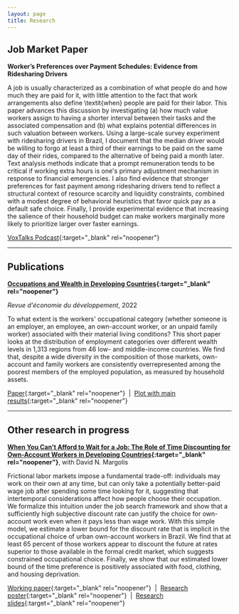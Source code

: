 ```yaml
---
layout: page
title: Research
---
```


## Job Market Paper

**Worker’s Preferences over Payment Schedules: Evidence from Ridesharing Drivers**

A job is usually characterized as a combination of what people do and how much they are paid for it, with little attention to the fact that work arrangements also define \textit{when} people are paid for their labor. This paper advances this discussion by investigating (a) how much value workers assign to having a shorter interval between their tasks and the associated compensation and (b) what explains potential differences in such valuation between workers. Using a large-scale survey experiment with ridesharing drivers in Brazil, I document that the median driver would be willing to forgo at least a third of their earnings to be paid on the same day of their rides, compared to the alternative of being paid a month later. Text analysis methods indicate that a prompt remuneration tends to be critical if working extra hours is one's primary adjustment mechanism in response to financial emergencies. I also find evidence that stronger preferences for fast payment among ridesharing drivers tend to reflect a structural context of resource scarcity and liquidity constraints, combined with a modest degree of behavioral heuristics that favor quick pay as a default safe choice. Finally, I provide experimental evidence that increasing the salience of their household budget can make workers marginally more likely to prioritize larger over faster earnings.

[VoxTalks Podcast](https://cepr.org/multimedia/next-generation-research){:target="_blank" rel="noopener"}

---

## Publications

**[Occupations and Wealth in Developing Countries](https://doi.org/10.3917/edd.362.0127){:target="_blank" rel="noopener"}** 

*Revue d'économie du développement*, 2022

To what extent is the workers' occupational category (whether someone is an employer, an employee, an own-account worker, or an unpaid family worker) associated with their material living conditions? This short paper looks at the distribution of employment categories over different wealth levels in 1,313 regions from 46 low- and middle-income countries. We find that, despite a wide diversity in the composition of those markets, own-account and family workers are consistently overrepresented among the poorest members of the employed population, as measured by household assets.

[Paper](https://thiagoscarelli.github.io/assets/pdfs/scarelli_occupations_wealth_revue_economie_developpement_2022.pdf){:target="_blank" rel="noopener"} &nbsp;\|&nbsp; [Plot with main results](https://thiagoscarelli.github.io/assets/images/oaw_poverty_plot.png){:target="_blank" rel="noopener"}

---

## Other research in progress

**[When You Can’t Afford to Wait for a Job: The Role of Time Discounting for Own-Account Workers in Developing Countries](https://econpapers.repec.org/paper/izaizadps/dp15926.htm){:target="_blank" rel="noopener"}**, with David N. Margolis

Frictional labor markets impose a fundamental trade-off: individuals may work on their own at any time, but can only take a potentially better-paid wage job after spending some time looking for it, suggesting that intertemporal considerations affect how people choose their occupation. We formalize this intuition under the job search framework and show that a sufficiently high subjective discount rate can justify the choice for own-account work even when it pays less than wage work. With this simple model, we estimate a lower bound for the discount rate that is implicit in the occupational choice of urban own-account workers in Brazil. We find that at least 65 percent of those workers appear to discount the future at rates superior to those available in the formal credit market, which suggests constrained occupational choice. Finally, we show that our estimated lower bound of the time preference is positively associated with food, clothing, and housing deprivation.

[Working paper](https://thiagoscarelli.github.io/assets/pdfs/scarelli_margolis_oaw_iza_2023.pdf){:target="_blank" rel="noopener"} &nbsp;\|&nbsp; [Research poster](https://thiagoscarelli.github.io/assets/pdfs/scarelli_margolis_oaw_poster_eale_2022.pdf){:target="_blank" rel="noopener"} &nbsp;\|&nbsp; [Research slides](https://thiagoscarelli.github.io/assets/pdfs/scarelli_margolis_oaw_slides_sole_2022.pdf){:target="_blank" rel="noopener"} 
